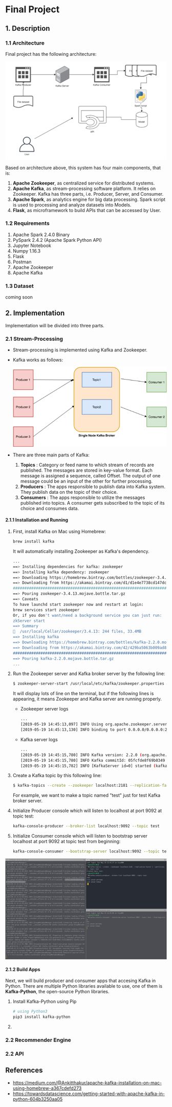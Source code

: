 # Final Project

## 1. Description 
### 1.1 Architecture 
Final project has the following architecture:
    
![](img/ss1.png)

Based on architecture above, this system has four main components, that is:
  1. **Apache Zookeeper**, as centralized service for distributed systems.
  2. **Apache Kafka**, as stream-processing software platform. It relies on Zookeeper. Kafka has three parts, i.e. Producer, Server, and Consumer.
  3. **Apache Spark**, as analytics engine for big data processing. Spark script is used to processing and analyze datasets into Models.
  4. **Flask**, as microframework to build APIs that can be accessed by User.

### 1.2 Requirements
 1. Apache Spark 2.4.0 Binary
 2. PySpark 2.4.2 (Apache Spark Python API)
 3. Jupyter Notebook 
 4. Numpy 1.16.3
 5. Flask
 6. Postman
 7. Apache Zookeeper
 8. Apache Kafka

### 1.3 Dataset
coming soon

## 2. Implementation
Implementation will be divided into three parts.

### 2.1 Stream-Processing
* Stream-processing is implemented using Kafka and Zookeeper.
* Kafka works as follows:

    ![](img/gb1.png)

* There are three main parts of Kafka:
    1. **Topics** : Category or feed name to which stream of records are published. The messages are stored in key-value format. Each message is assigned a sequence, called Offset. The output of one message could be an input of the other for further processing.
    2. **Producers** : The apps responsible to publish data into Kafka system. They publish data on the topic of their choice.
    3. **Consumers** : The apps responsible to utilize the messages published into topics. A consumer gets subscribed to the topic of its choice and consumes data.

#### 2.1.1 Installation and Running
1. First, install Kafka on Mac using Homebrew:

    ```bash
    brew install kafka
    ```
    It will automatically installing Zookeeper as Kafka's dependency.
    ```bash
    ...
    ==> Installing dependencies for kafka: zookeeper
    ==> Installing kafka dependency: zookeeper
    ==> Downloading https://homebrew.bintray.com/bottles/zookeeper-3.4.13.mojave.bot
    ==> Downloading from https://akamai.bintray.com/d1/d1e4e7738cd147dceb3d91b32480c
    ######################################################################## 100.0%
    ==> Pouring zookeeper-3.4.13.mojave.bottle.tar.gz
    ==> Caveats
    To have launchd start zookeeper now and restart at login:
    brew services start zookeeper
    Or, if you don't want/need a background service you can just run:
    zkServer start
    ==> Summary
    🍺  /usr/local/Cellar/zookeeper/3.4.13: 244 files, 33.4MB
    ==> Installing kafka
    ==> Downloading https://homebrew.bintray.com/bottles/kafka-2.2.0.mojave.bottle.t
    ==> Downloading from https://akamai.bintray.com/42/429ba5063b009ad8273be2b07c41e
    ######################################################################## 100.0%
    ==> Pouring kafka-2.2.0.mojave.bottle.tar.gz
    ...
    ```
2. Run the Zookeeper server and Kafka broker server by the following line:
   ```bash
   $ zookeeper-server-start /usr/local/etc/kafka/zookeeper.properties & kafka-server-start /usr/local/etc/kafka/server.properties
   ```
   It will display lots of line on the terminal, but if the following lines is appearing, it means Zookeeper and Kafka server are running properly.

   * Zookeeper server logs
        ```bash
        ...
        [2019-05-19 14:45:13,097] INFO Using org.apache.zookeeper.server.NIOServerCnxnFactory as server connection factory (org.apache.zookeeper.server.ServerCnxnFactory)
        [2019-05-19 14:45:13,130] INFO binding to port 0.0.0.0/0.0.0.0:2181 (org.apache.zookeeper.server.NIOServerCnxnFactory)  
        ```
   * Kafka server logs
        ```bash
        ...
        [2019-05-19 14:45:15,780] INFO Kafka version: 2.2.0 (org.apache.kafka.common.utils.AppInfoParser)
        [2019-05-19 14:45:15,780] INFO Kafka commitId: 05fcfde8f69b0349 (org.apache.kafka.common.utils.AppInfoParser)
        [2019-05-19 14:45:15,782] INFO [KafkaServer id=0] started (kafka.server.KafkaServer)
        ```
3. Create a Kafka topic by this following line:
    ```bash
    $ kafka-topics --create --zookeeper localhost:2181 --replication-factor 1 --partitions 1 --topic test
    ```
    For example, we want to make a topic named "test" just for test Kafka broker server.
4. Initialize Producer console which will listen to localhost at port 9092 at topic test:
    ```bash
    kafka-console-producer --broker-list localhost:9092 --topic test
    ```
5. Initialize Consumer console which will listen to bootstrap server localhost at port 9092 at topic test from beginning:
    ```bash
    kafka-console-consumer --bootstrap-server localhost:9092 --topic test --from-beginning
    ```

![](img/ss2.png)

#### 2.1.2 Build Apps
Next, we will build producer and consumer apps that accesing Kafka in Python. There are multiple Python libraries available to use, one of them is **Kafka-Python**, the open-source Python libraries.

1. Install Kafka-Python using Pip
    ```bash
    # using Python3
    pip3 install kafka-python
    ```
2. 
    

### 2.2 Recommender Engine
### 2.2 API


## References
* https://medium.com/@Ankitthakur/apache-kafka-installation-on-mac-using-homebrew-a367cdefd273
* https://towardsdatascience.com/getting-started-with-apache-kafka-in-python-604b3250aa05